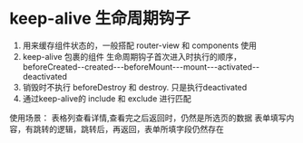 # keep-alive 生命周期钩子

1. 用来缓存组件状态的，一般搭配 router-view  和 components 使用 
2. keep-alive 包裹的组件 生命周期钩子首次进入时执行的顺序， beforeCreated--created---beforeMount---mount---activated--deactivated 
3. 销毁时不执行 beforeDestroy 和 destroy. 只是执行deactivated
4. 通过keep-alive的 include 和 exclude 进行匹配


使用场景：
    表格列查看详情,查看完之后返回时，仍然是所选页的数据
    表单填写内容，有跳转的逻辑，跳转后，再返回，表单所填字段仍然存在


